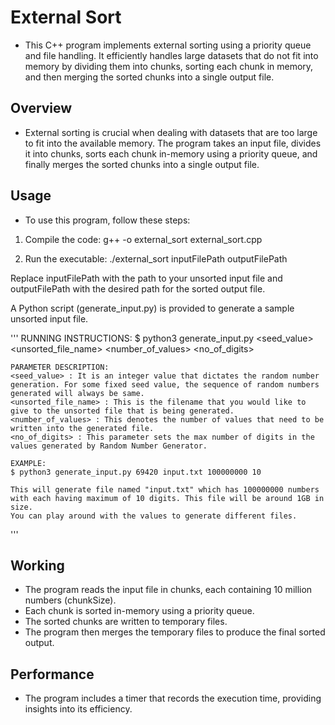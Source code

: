 # External Sort

- This C++ program implements external sorting using a priority queue and file handling. It efficiently handles large datasets that do not fit into memory by dividing them into chunks, sorting each chunk in memory, and then merging the sorted chunks into a single output file.

## Overview

- External sorting is crucial when dealing with datasets that are too large to fit into the available memory. The program takes an input file, divides it into chunks, sorts each chunk in-memory using a priority queue, and finally merges the sorted chunks into a single output file.

## Usage

- To use this program, follow these steps:

1. Compile the code:
g++ -o external_sort external_sort.cpp

2. Run the executable:
./external_sort inputFilePath outputFilePath

Replace inputFilePath with the path to your unsorted input file and outputFilePath with the desired path for the sorted output file.

A Python script (generate_input.py) is provided to generate a sample unsorted input file.

'''
    RUNNING INSTRUCTIONS:
    $ python3 generate_input.py <seed_value> <unsorted_file_name> <number_of_values> <no_of_digits>

    PARAMETER DESCRIPTION:
    <seed_value> : It is an integer value that dictates the random number generation. For some fixed seed value, the sequence of random numbers generated will always be same.
    <unsorted_file_name> : This is the filename that you would like to give to the unsorted file that is being generated.
    <number_of_values> : This denotes the number of values that need to be written into the generated file.
    <no_of_digits> : This parameter sets the max number of digits in the values generated by Random Number Generator.

    EXAMPLE:
    $ python3 generate_input.py 69420 input.txt 100000000 10
    
    This will generate file named "input.txt" which has 100000000 numbers with each having maximum of 10 digits. This file will be around 1GB in size. 
    You can play around with the values to generate different files.
'''

## Working
- The program reads the input file in chunks, each containing 10 million numbers (chunkSize).
- Each chunk is sorted in-memory using a priority queue.
- The sorted chunks are written to temporary files.
- The program then merges the temporary files to produce the final sorted output.

## Performance
- The program includes a timer that records the execution time, providing insights into its efficiency.
